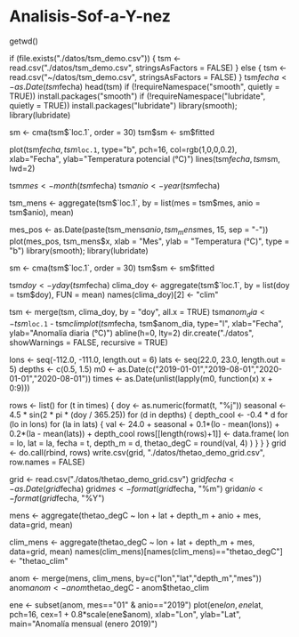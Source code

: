 # Analisis-Sof-a-Y-nez
getwd()

if (file.exists("./datos/tsm_demo.csv")) {
  tsm <- read.csv("./datos/tsm_demo.csv", stringsAsFactors = FALSE)
} else {
  tsm <- read.csv("~/datos/tsm_demo.csv", stringsAsFactors = FALSE)
}
tsm$fecha <- as.Date(tsm$fecha)
head(tsm)
if (!requireNamespace("smooth", quietly = TRUE)) install.packages("smooth")
if (!requireNamespace("lubridate", quietly = TRUE)) install.packages("lubridate")
library(smooth); library(lubridate)


sm <- cma(tsm$`loc.1`, order = 30)
tsm$sm <- sm$fitted

plot(tsm$fecha, tsm$`loc.1`, type="b", pch=16, col=rgb(1,0,0,0.2),
     xlab="Fecha", ylab="Temperatura potencial (°C)")
lines(tsm$fecha, tsm$sm, lwd=2)


tsm$mes  <- month(tsm$fecha)
tsm$anio <- year(tsm$fecha)

tsm_mens <- aggregate(tsm$`loc.1`, by = list(mes = tsm$mes, anio = tsm$anio), mean)

mes_pos <- as.Date(paste(tsm_mens$anio, tsm_mens$mes, 15, sep = "-"))
plot(mes_pos, tsm_mens$x, xlab = "Mes", ylab = "Temperatura (°C)", type = "b")
library(smooth); library(lubridate)

sm <- cma(tsm$`loc.1`, order = 30)
tsm$sm <- sm$fitted

tsm$doy <- yday(tsm$fecha)
clima_doy <- aggregate(tsm$`loc.1`, by = list(doy = tsm$doy), FUN = mean)
names(clima_doy)[2] <- "clim"

tsm <- merge(tsm, clima_doy, by = "doy", all.x = TRUE)
tsm$anom_dia <- tsm$`loc.1` - tsm$clim
plot(tsm$fecha, tsm$anom_dia, type="l", xlab="Fecha", ylab="Anomalía diaria (°C)")
abline(h=0, lty=2)
dir.create("./datos", showWarnings = FALSE, recursive = TRUE)

lons <- seq(-112.0, -111.0, length.out = 6)
lats <- seq(22.0, 23.0,   length.out = 5)
depths <- c(0.5, 1.5)
m0 <- as.Date(c("2019-01-01","2019-08-01","2020-01-01","2020-08-01"))
times <- as.Date(unlist(lapply(m0, function(x) x + 0:9)))

rows <- list()
for (t in times) {
  doy <- as.numeric(format(t, "%j"))
  seasonal <- 4.5 * sin(2 * pi * (doy / 365.25))
  for (d in depths) {
    depth_cool <- -0.4 * d
    for (lo in lons) for (la in lats) {
      val <- 24.0 + seasonal + 0.1*(lo - mean(lons)) + 0.2*(la - mean(lats)) + depth_cool
      rows[[length(rows)+1]] <- data.frame(
        lon = lo, lat = la, fecha = t, depth_m = d, thetao_degC = round(val, 4)
      )
    }
  }
}
grid <- do.call(rbind, rows)
write.csv(grid, "./datos/thetao_demo_grid.csv", row.names = FALSE)


grid <- read.csv("./datos/thetao_demo_grid.csv")
grid$fecha <- as.Date(grid$fecha)
grid$mes   <- format(grid$fecha, "%m")
grid$anio  <- format(grid$fecha, "%Y")


mens <- aggregate(thetao_degC ~ lon + lat + depth_m + anio + mes, data=grid, mean)

clim_mens <- aggregate(thetao_degC ~ lon + lat + depth_m + mes, data=grid, mean)
names(clim_mens)[names(clim_mens)=="thetao_degC"] <- "thetao_clim"


anom <- merge(mens, clim_mens, by=c("lon","lat","depth_m","mes"))
anom$anom <- anom$thetao_degC - anom$thetao_clim


ene <- subset(anom, mes=="01" & anio=="2019")
plot(ene$lon, ene$lat, pch=16, cex=1 + 0.8*scale(ene$anom),
     xlab="Lon", ylab="Lat", main="Anomalía mensual (enero 2019)")

